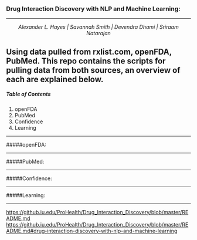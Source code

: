 ### Drug Interaction Discovery with NLP and Machine Learning:
---
<center><i>Alexander L. Hayes | Savannah Smith | Devendra Dhami | Sriraam Natarajan</i></center>

<!-- apparently the 'center' tag is not working properly, while the 'i' tag works fine. -->

Using data pulled from rxlist.com, openFDA, PubMed.  This repo contains the scripts for pulling data from both sources, an overview of each are explained below.
---

##### Table of Contents
1. openFDA
2. PubMed
3. Confidence
4. Learning

---

#####openFDA:

---

#####PubMed:

---

#####Confidence:

---

#####Learning:


---

https://github.iu.edu/ProHealth/Drug_Interaction_Discovery/blob/master/README.md
https://github.iu.edu/ProHealth/Drug_Interaction_Discovery/blob/master/README.md#drug-interaction-discovery-with-nlp-and-machine-learning